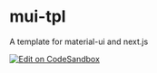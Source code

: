 # mui-tpl
A template for material-ui and next.js

[![Edit on CodeSandbox](https://codesandbox.io/static/img/play-codesandbox.svg)](https://codesandbox.io/s/github/ty-cs/mui-next-tpl)
